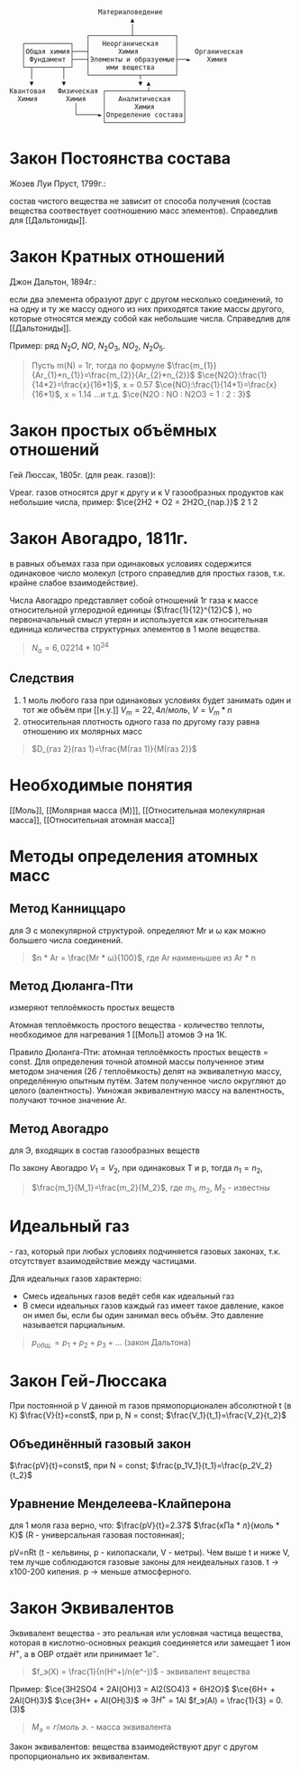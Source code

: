 ```
                      Материаловедение                    
                              ▲                           
                              │                           
                   ┌──────────┴──────────┐                
   ┌───────────┐   │   Неорганическая    │                
   │Общая химия├───┤       Химия         │    Органическая
   │ Фундамент ├───┤Элементы и образуемые├──►    Химия    
   └─┬───────┬─┘   │    ими вещества     │                
     │       │     └────────────┬────────┘                
     ▼       ▼                  ▼ ▲                       
Квантовая   Физическая ┌──────────┴────────┐              
  Химия       Химия    │   Аналитическая   │              
                │      │       Химия       │              
                └─────►│Определение состава│              
                       └───────────────────┘              
```
# Закон Постоянства состава

Жозев Луи Пруст, 1799г.:

состав чистого вещества не зависит от способа получения (состав вещества соотвествует соотношению масс элементов). Справедлив для [[Дальтониды]].
# Закон Кратных отношений

Джон Дальтон, 1894г.:

если два элемента образуют друг с другом несколько соединений, то на одну и ту же массу одного из них приходятся такие массы другого, которые относятся между собой как небольшие числа. Справедлив для [[Дальтониды]].

Пример: ряд $N_{2}O$, $NO$, $N_{2}O_{3}$, $NO_{2}$, $N_{2}O_{5}$. 

> Пусть m(N) = 1г, тогда по формуле $\frac{m_{1}}{Ar_{1}*n_{1}}=\frac{m_{2}}{Ar_{2}*n_{2}}$
$\ce{N2O}:\frac{1}{14*2}=\frac{x}{16*1}$, x = 0.57
$\ce{NO}:\frac{1}{14*1}=\frac{x}{16*1}$, x = 1.14
...и т.д. $\ce{N2O : NO : N2O3 = 1 : 2 : 3}$
# Закон простых объёмных отношений 

Гей Люссак, 1805г. (для реак. газов)):

Vреаг. газов относятся друг к другу и к V газообразных продуктов как небольшие числа, пример:
$\ce{2H2 + O2 = 2H2O_{пар.}}$ 
2         1       2
# Закон Авогадро, 1811г.

в равных объемах газа при одинаковых условиях содержится одинаковое число молекул (строго справедлив для простых газов, т.к. крайне слабое взаимодействие).

Числа Авогадро представляет собой отношений 1г газа к массе относительной углеродной единицы ($\frac{1}{12}^{12}C$ ), но первоначальный смысл утерян и используется как относительная единица количества структурных элементов в 1 моле вещества.
> $N_{a}=6,02214*10^{24}$
## Следствия

1) 1 моль любого газа при одинаковых условиях будет занимать один и тот же объём
при [[н.у.]] $V_m=22,4л/моль$, $V=V_m*n$
2) относительная плотность одного газа по другому газу равна отношению их молярных масс
> $D_{газ 2}(газ 1)=\frac{M(газ 1)}{M(газ 2)}$
# Необходимые понятия

[[Моль]], [[Молярная масса (M)]], [[Относительная молекулярная масса]], [[Относительная атомная масса]]
# Методы определения атомных масс
## Метод Канниццаро 

для Э с молекулярной структурой.
определяют Mr и ω как можно большего числа соединений.
> $n * Ar = \frac{Mr * ω}{100}$, где Ar наименьшее из Ar * n
## Метод Дюланга-Пти

измеряют теплоёмкость простых веществ

Атомная теплоёмкость простого вещества - количество теплоты, необходимое для нагревания 1 [[Моль]] атомов Э на 1К.

Правило Дюланга-Пти: атомная теплоёмкость простых веществ = const.
Для определения точной атомной массы полученное этим методом значения (26 / теплоёмкость) делят на эквивалетную массу, определённую опытным путём. Затем полученное число округляют до целого (валентность). Умножая эквивалентную массу на валентность, получают точное значение Ar.
## Метод Авогадро

для Э, входящих в состав газообразных веществ

По закону Авогадро $V_1=V_2$, при одинаковых T и p, тогда $n_1=n_2$,
> $\frac{m_1}{M_1}=\frac{m_2}{M_2}$, где $m_1$, $m_2$, $M_2$ - известны
# Идеальный газ

\- газ, который при любых условиях подчиняется газовых законах, т.к. отсутствует взаимодействие между частицами.

Для идеальных газов характерно:
* Смесь идеальных газов ведёт себя как идеальный газ
* В смеси идеальных газов каждый газ имеет такое давление, какое он имел бы, если бы один занимал весь объём. Это давление называется парциальным.
>$p_{общ.} = p_1 + p_2 + p_3 + ...$ (закон Дальтона)
# Закон Гей-Люссака

При постоянной p V данной m газов прямопорционален абсолютной t (в К)
$\frac{V}{t}=const$, при p, N = const; $\frac{V_1}{t_1}=\frac{V_2}{t_2}$
## Объединённый газовый закон

$\frac{pV}{t}=const$, при N = const; $\frac{p_1V_1}{t_1}=\frac{p_2V_2}{t_2}$
## Уравнение Менделеева-Клайперона

для 1 моля газа верно, что:
$\frac{pV}{t}=2.37$ $\frac{кПа * л}{моль * К}$ (R - универсальная газовая постоянная);

pV=nRt (t - кельвины, p - килопаскали, V - метры).
Чем выше t и ниже V, тем лучше соблюдаются газовые законы для неидеальных газов.
t -> x100-200 кипения.
p -> меньше атмосферного.
# Закон Эквивалентов

Эквивалент вещества - это реальная или условная частица вещества, которая в кислотно-основных реакция соединяется или замещает 1 ион $H^+$, а в ОВР отдаёт или принимает 1$e^-$.

> $f_э(X) = \frac{1}{n(H^+)/n(e^-)}$ - эквивалент вещества

Пример:
$\ce{3H2SO4 + 2Al(OH)3 = Al2(SO4)3 + 6H2O}$
$\ce{6H+ + 2Al(OH)3}$
$\ce{3H+ + Al(OH)3}$ => $3H^+$ = 1Al
$f_э(Al) = \frac{1}{3} = 0.(3)$   

>$M_э = г/моль\:э.$ - масса эквивалента

Закон эквивалентов: вещества взаимодействуют друг с другом пропорционально их эквивалентам.

